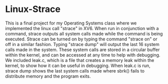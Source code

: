 # Linux-Strace

This is a final project for my Operating Systems class where we implemented the linux call "strace" in XV6. When run in conjunction with a command, strace  outputs all system calls made while the command is being executed. Strace can be turned on by typing the command "strace on" or off in a similar fashion. Typing "strace dump" will output the last 16 system calls made in the system. These system calls are stored in a circular buffer within the kernel, and can be accessed at any time to help with debugging. We included leak.c, which is a file that creates a memory leak within the kernel, to show how it can be useful in debugging. When leak.c is run, strace dump shows the last system calls made where sbrk() fails to distribute memory and the program exits.
